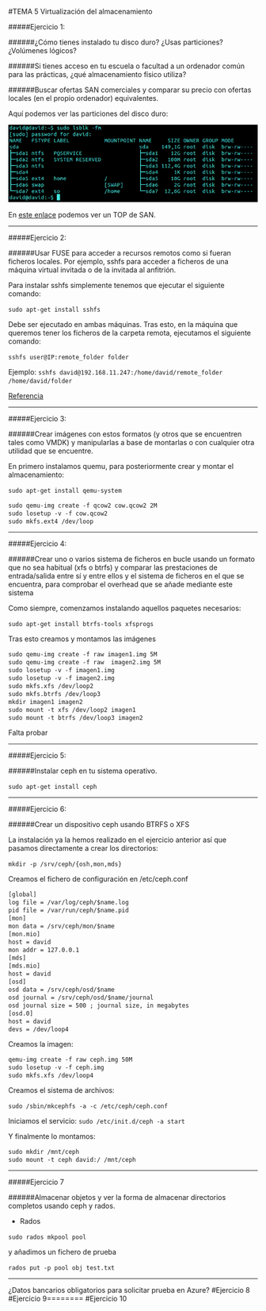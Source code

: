 #TEMA 5 Virtualización del almacenamiento

#####Ejercicio 1:

######¿Cómo tienes instalado tu disco duro? ¿Usas particiones? ¿Volúmenes lógicos?

######Si tienes acceso en tu escuela o facultad a un ordenador común para las prácticas, ¿qué almacenamiento físico utiliza?

######Buscar ofertas SAN comerciales y comparar su precio con ofertas locales (en el propio ordenador) equivalentes.

Aquí podemos ver las particiones del disco duro:

![Imagen1](images/t5e1.png)

En [este enlace](http://www.jazdtech.com/techdirect/leaf/Data-Storage/Storage-Area-Networks-SAN.htm) podemos ver un TOP de SAN.

---
#####Ejercicio 2:

######Usar FUSE para acceder a recursos remotos como si fueran ficheros locales. Por ejemplo, sshfs para acceder a ficheros de una máquina virtual invitada o de la invitada al anfitrión.


Para instalar sshfs simplemente tenemos que ejecutar el siguiente comando:

`sudo apt-get install sshfs`

Debe ser ejecutado en ambas máquinas. Tras esto, en la máquina que queremos tener los ficheros de la carpeta remota, ejecutamos el siguiente comando:

`sshfs user@IP:remote_folder folder`

Ejemplo: `sshfs david@192.168.11.247:/home/david/remote_folder /home/david/folder`

[Referencia](http://fuse.sourceforge.net/)

---

#####Ejercicio 3:

######Crear imágenes con estos formatos (y otros que se encuentren tales como VMDK) y manipularlas a base de montarlas o con cualquier otra utilidad que se encuentre.

En primero instalamos quemu, para posteriormente crear y montar el almacenamiento:

`sudo apt-get install qemu-system`

```
sudo qemu-img create -f qcow2 cow.qcow2 2M
sudo losetup -v -f cow.qcow2
sudo mkfs.ext4 /dev/loop
```

---

#####Ejercicio 4:

######Crear uno o varios sistema de ficheros en bucle usando un formato que no sea habitual (xfs o btrfs) y comparar las prestaciones de entrada/salida entre sí y entre ellos y el sistema de ficheros en el que se encuentra, para comprobar el overhead que se añade mediante este sistema

Como siempre, comenzamos instalando aquellos paquetes necesarios:

`sudo apt-get install btrfs-tools xfsprogs`

Tras esto creamos y montamos las imágenes

```
sudo qemu-img create -f raw imagen1.img 5M
sudo qemu-img create -f raw  imagen2.img 5M
sudo losetup -v -f imagen1.img
sudo losetup -v -f imagen2.img
sudo mkfs.xfs /dev/loop2
sudo mkfs.btrfs /dev/loop3
mkdir imagen1 imagen2
sudo mount -t xfs /dev/loop2 imagen1
sudo mount -t btrfs /dev/loop3 imagen2
```

Falta probar

---

#####Ejercicio 5:

######Instalar ceph en tu sistema operativo.

`sudo apt-get install ceph`

---

#####Ejercicio 6:

######Crear un dispositivo ceph usando BTRFS o XFS

La instalación ya la hemos realizado en el ejercicio anterior así que pasamos directamente a crear los directorios:

`mkdir -p /srv/ceph/{osh,mon,mds}`

Creamos el fichero de configuración en /etc/ceph.conf
```
[global]
log file = /var/log/ceph/$name.log
pid file = /var/run/ceph/$name.pid
[mon]
mon data = /srv/ceph/mon/$name
[mon.mio]
host = david
mon addr = 127.0.0.1
[mds]
[mds.mio]
host = david
[osd]
osd data = /srv/ceph/osd/$name
osd journal = /srv/ceph/osd/$name/journal
osd journal size = 500 ; journal size, in megabytes
[osd.0]
host = david
devs = /dev/loop4
```

Creamos la imagen:
```
qemu-img create -f raw ceph.img 50M
sudo losetup -v -f ceph.img
sudo mkfs.xfs /dev/loop4
```

Creamos el sistema de archivos:

`sudo /sbin/mkcephfs -a -c /etc/ceph/ceph.conf`

Iniciamos el servicio: 
`sudo /etc/init.d/ceph -a start`

Y finalmente lo montamos: 
```
sudo mkdir /mnt/ceph 
sudo mount -t ceph david:/ /mnt/ceph
```

---
#####Ejercicio 7

######Almacenar objetos y ver la forma de almacenar directorios completos usando ceph y rados.

- Rados

`sudo rados mkpool pool`

y añadimos un fichero de prueba

`rados put -p pool obj test.txt`

---
¿Datos bancarios obligatorios para solicitar prueba en Azure?
#Ejercicio 8
#Ejercicio 9========
#Ejercicio 10




